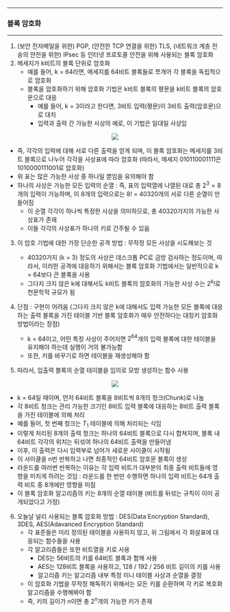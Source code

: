-----
### 블록 암호화
-----
1. (보안 전자메일을 위한) PGP, (안전한 TCP 연결을 위한) TLS, (네트워크 계층 전송의 안전을 위한) IPsec 등 인터넷 프로토콜 안전을 위해 사용되는 블록 암호화
2. 메세지가 k비트의 블록 단위로 암호화
   - 예를 들어, k = 64라면, 메세지를 64비트 블록들로 쪼개어 각 블록을 독립적으로 암호화
   - 블록을 암호화하기 위해 암호화 기법은 k비트 블록의 평문을 k비트 블록의 암호문으로 대응
     + 예를 들어, k = 3이라고 한다면, 3비트 입력(평문)이 3비트 출력(암호문)으로 대치
     + 입력과 출력 간 가능한 사상의 예로, 이 기법은 일대일 사상임
<div align="center">
<img src="https://github.com/user-attachments/assets/dd157bca-0421-4cc0-86e5-54c2cbace5b7">
</div>

   - 즉, 각각의 입력에 대해 서로 다른 출력을 얻게 되며, 이 블록 암호화는 메세지를 3비트 블록으로 나누어 각각을 사상표에 따라 암호화 (따라서, 메세지 010110001111은 1010000111001로 암호화)
   - 위 표는 많은 가능한 사상 중 하나일 뿐임을 유의해야 함
   - 하나의 사상은 가능한 모든 입력의 순열 : 즉, 표의 입력열에 나열된 대로 총 $2^{3} = 8$개의 입력이 가능하며, 이 8개의 입력으로는 8! = 40320개의 서로 다른 순열이 만들어짐
     + 이 순열 각각이 하나씩 특정한 사상을 의미하므로, 총 40320가지의 가능한 사상표가 존재
     + 이들 각각의 사상표가 하나의 키로 간주될 수 있음

3. 이 암호 기법에 대한 가장 단순한 공격 방법 : 무작정 모든 사상을 시도해보는 것
   - 40320가지 (k = 3) 정도의 사상은 데스크톱 PC로 금방 검사하는 정도이며, 따라서, 이러한 공격에 대응하기 위해서는 블록 암호화 기법에서는 일반적으로 k = 64보다 큰 블록을 사용
   - 그다지 크지 않은 k에 대해서도 k비트 블록의 암호화의 가능한 사상 수는 $2^{k}!$로 천문학적 규모가 됨

4. 단점 : 구현이 어려움 (그다지 크지 않은 k에 대해서도 입력 가능한 모든 블록에 대응하는 출력 블록을 가진 테이블 기반 블록 암호화가 매우 안전하다는 대칭키 암호화 방법이라는 장점)
   - k = 64이고, 어떤 특정 사상이 주어지면 $2^{64}$개의 입력 블록에 대한 테이블을 유지해야 하는데 실행이 거의 불가능함
   - 또한, 키를 바꾸기로 하면 테이블을 재생성해야 함
  
5. 따라서, 입출력 블록의 순열 테이블을 임의로 모방 생성하는 함수 사용
<div align="center">
<img src="https://github.com/user-attachments/assets/420518b6-7b7f-44b7-853a-b08560c095a1">
</div>

   - k = 64일 때이며, 먼저 64비트 블록을 8비트씩 8개의 청크(Chunk)로 나눔
   - 각 8비트 청크는 관리 가능한 크기인 8비트 입력 블록에 대응하는 8비트 출력 블록을 가진 테이블에 의해 처리
   - 예를 들어, 첫 번째 청크는 $T_{1}$ 테이블에 의해 처리되는 식임
   - 이렇게 처리된 8개의 출력 청크는 하나의 64비트 블록으로 다시 합쳐지며, 블록 내 64비트 각각의 위치는 뒤섞여 하나의 64비트 출력을 만들어냄
   - 이후, 이 출력은 다시 입력부로 넘어가 새로운 사이클이 시작됨
   - 이 사이클을 n번 반복하고 나면 최종적인 64비트 암호문 블록이 생성
   - 라운드를 여러번 반복하는 이유는 각 입력 비트가 대부분의 최종 출력 비트들에 영향을 미치게 하려는 것임 : 라운드를 한 번만 수행하면 하나의 입력 비트는 64개 출력 비트 중 8개에만 영향을 미침
   - 이 블록 암호화 알고리즘의 키는 8개의 순열 테이블 (비트를 뒤섞는 규칙이 이미 공개되었다고 가정)

6. 오늘날 널리 사용되는 블록 암호화 방법 : DES(Data Encryption Standard), 3DES, AES(Adavanced Encryption Standard)
   - 각 표준들은 미리 정의된 테이블을 사용하지 않고, 위 그림에서 각 화살표에 대응되는 함수들을 사용
   - 각 알고리즘들은 또한 비트열을 키로 사용
     + DES는 56비트의 키를 64비트 블록과 함께 사용
     + AES는 128비트 블록을 사용하고, 128 / 192 / 256 비트 길이의 키를 사용
     + 알고리즘 키는 알고리즘 내부 특정 미니 테이블 사상과 순열을 결정
   - 이 암호화 기법을 무작정 해독하기 위해서는 모든 키를 순환하며 각 키로 복호화 알고리즘을 수행해봐야 함
   - 즉, 키의 길이가 n이면 총 $2^{n}$개의 가능한 키가 존재
